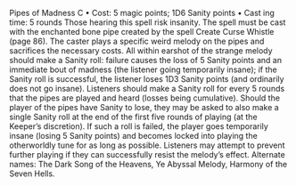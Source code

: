 Pipes of Madness C
• Cost:  5 magic points; 1D6 Sanity points
•
 Cast
ing time: 5 rounds
Those hearing this spell risk insanity. The spell must be cast 
with the enchanted bone pipe created by the spell Create 
Curse Whistle (page 86). The caster plays a specific weird 
melody on the pipes and sacrifices the necessary costs.
All within earshot of the strange melody should make a 
Sanity roll: failure causes the loss of 5 Sanity points and an 
immediate bout of madness (the listener going temporarily 
insane); if the Sanity roll is successful, the listener loses 
1D3 Sanity points (and ordinarily does not go insane). 
Listeners should make a Sanity roll for every 5 rounds that 
the pipes are played and heard (losses being cumulative). 
Should the player of the pipes have Sanity to lose, they may 
be asked to also make a single Sanity roll at the end of the first 
five rounds of playing (at the Keeper’s discretion). If such a roll 
is failed, the player goes temporarily insane (losing 5 Sanity 
points) and becomes locked into playing the otherworldly tune 
for as long as possible. Listeners may attempt to prevent further 
playing if they can successfully resist the melody’s effect.
Alternate names: The Dark Song of the Heavens, Ye Abyssal 
Melody, Harmony of the Seven Hells.
